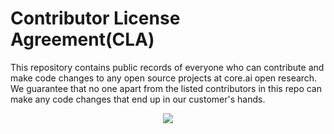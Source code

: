 # Contributor License Agreement(CLA)
This repository contains public records of everyone who can contribute and make code changes to any open source projects at core.ai open research. We guarantee that no one apart from the listed contributors in this repo can make any code changes that end up in our customer's hands.

<p align="center">
<a href="https://github.com/aicore/contributor-license-agreement/issues/new"><img src="docs/img/sign_cla_button.svg" /></a>
</p>